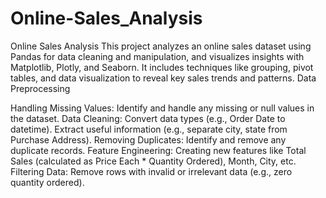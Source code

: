 # Online-Sales_Analysis
Online Sales Analysis  This project analyzes an online sales dataset using Pandas for data cleaning and manipulation, and visualizes insights with Matplotlib, Plotly, and Seaborn. It includes techniques like grouping, pivot tables, and data visualization to reveal key sales trends and patterns.
Data Preprocessing

Handling Missing Values:
Identify and handle any missing or null values in the dataset.
Data Cleaning:
Convert data types (e.g., Order Date to datetime).
Extract useful information (e.g., separate city, state from Purchase Address).
Removing Duplicates:
Identify and remove any duplicate records.
Feature Engineering:
Creating new features like Total Sales (calculated as Price Each * Quantity Ordered), Month, City, etc.
Filtering Data:
Remove rows with invalid or irrelevant data (e.g., zero quantity ordered).
